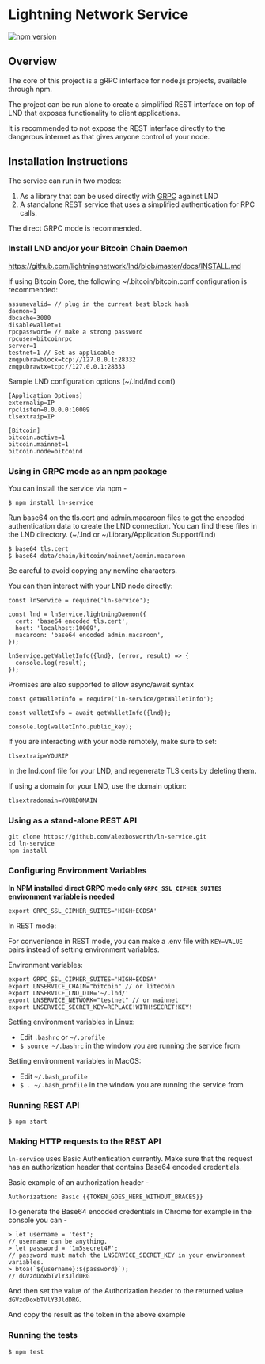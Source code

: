 # Lightning Network Service

[![npm version](https://badge.fury.io/js/ln-service.svg)](https://badge.fury.io/js/ln-service)

## Overview

The core of this project is a gRPC interface for node.js projects, available through npm.

The project can be run alone to create a simplified REST interface on top of LND that exposes functionality to client applications.

It is recommended to not expose the REST interface directly to the dangerous internet as that gives anyone control of your node.

## Installation Instructions

The service can run in two modes:

1. As a library that can be used directly with [GRPC](https://grpc.io/) against LND
2. A standalone REST service that uses a simplified authentication for RPC calls.

The direct GRPC mode is recommended.

### Install LND and/or your Bitcoin Chain Daemon

https://github.com/lightningnetwork/lnd/blob/master/docs/INSTALL.md

If using Bitcoin Core, the following ~/.bitcoin/bitcoin.conf configuration is recommended:

```
assumevalid= // plug in the current best block hash
daemon=1
dbcache=3000
disablewallet=1
rpcpassword= // make a strong password
rpcuser=bitcoinrpc
server=1
testnet=1 // Set as applicable
zmqpubrawblock=tcp://127.0.0.1:28332
zmqpubrawtx=tcp://127.0.0.1:28333
```

Sample LND configuration options (~/.lnd/lnd.conf)

```
[Application Options]
externalip=IP
rpclisten=0.0.0.0:10009
tlsextraip=IP

[Bitcoin]
bitcoin.active=1
bitcoin.mainnet=1
bitcoin.node=bitcoind
```

### Using in GRPC mode as an npm package

You can install the service via npm -

    $ npm install ln-service

Run base64 on the tls.cert and admin.macaroon files to get the encoded
authentication data to create the LND connection. You can find these files in
the LND directory. (~/.lnd or ~/Library/Application Support/Lnd)

    $ base64 tls.cert
    $ base64 data/chain/bitcoin/mainnet/admin.macaroon

Be careful to avoid copying any newline characters.

You can then interact with your LND node directly:

    const lnService = require('ln-service');
    
    const lnd = lnService.lightningDaemon({
      cert: 'base64 encoded tls.cert',
      host: 'localhost:10009',
      macaroon: 'base64 encoded admin.macaroon',
    });
    
    lnService.getWalletInfo({lnd}, (error, result) => {
      console.log(result);
    });

Promises are also supported to allow async/await syntax

    const getWalletInfo = require('ln-service/getWalletInfo');
    
    const walletInfo = await getWalletInfo({lnd});
    
    console.log(walletInfo.public_key);

If you are interacting with your node remotely, make sure to set:

    tlsextraip=YOURIP

In the lnd.conf file for your LND, and regenerate TLS certs by deleting them.

If using a domain for your LND, use the domain option:

    tlsextradomain=YOURDOMAIN

### Using as a stand-alone REST API

    git clone https://github.com/alexbosworth/ln-service.git
    cd ln-service
    npm install

### Configuring Environment Variables

**In NPM installed direct GRPC mode only `GRPC_SSL_CIPHER_SUITES` environment
variable is needed**

    export GRPC_SSL_CIPHER_SUITES='HIGH+ECDSA'

In REST mode:

For convenience in REST mode, you can make a .env file with `KEY=VALUE` pairs
instead of setting environment variables.

Environment variables:

    export GRPC_SSL_CIPHER_SUITES='HIGH+ECDSA'
    export LNSERVICE_CHAIN="bitcoin" // or litecoin
    export LNSERVICE_LND_DIR='~/.lnd/'
    export LNSERVICE_NETWORK="testnet" // or mainnet
    export LNSERVICE_SECRET_KEY=REPLACE!WITH!SECRET!KEY!

Setting environment variables in Linux:

- Edit `.bashrc` or `~/.profile`
- `$ source ~/.bashrc` in the window you are running the service from

Setting environment variables in MacOS:

- Edit `~/.bash_profile`
- `$ . ~/.bash_profile` in the window you are running the service from

### Running REST API

    $ npm start

### Making HTTP requests to the REST API

`ln-service` uses Basic Authentication currently.  Make sure that the request has an authorization header that contains Base64 encoded credentials.

Basic example of an authorization header -

    Authorization: Basic {{TOKEN_GOES_HERE_WITHOUT_BRACES}}

To generate the Base64 encoded credentials in Chrome for example in the console you can -

    > let username = 'test';
    // username can be anything.
    > let password = '1m5secret4F';
    // password must match the LNSERVICE_SECRET_KEY in your environment variables.
    > btoa(`${username}:${password}`);
    // dGVzdDoxbTVlY3JldDRG

And then set the value of the Authorization header to the returned value `dGVzdDoxbTVlY3JldDRG`.

And copy the result as the token in the above example

### Running the tests

    $ npm test

